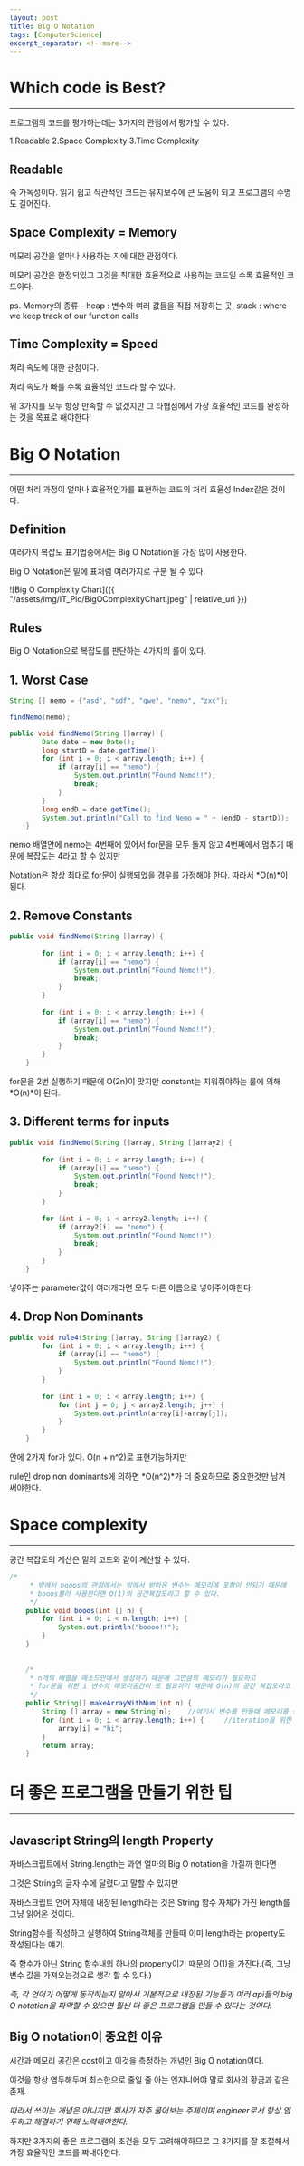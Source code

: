 ```yaml
---
layout: post
title: Big O Notation
tags: [ComputerScience]
excerpt_separator: <!--more-->
---
```


# Which code is Best?

*****

프로그램의 코드를 평가하는데는 3가지의 관점에서 평가할 수 있다.

1.Readable
2.Space Complexity
3.Time Complexity

<!--more-->

## Readable

즉 가독성이다. 읽기 쉽고 직관적인 코드는 유지보수에 큰 도움이 되고 프로그램의 수명도 길어진다.

## Space Complexity = Memory

메모리 공간을 얼마나 사용하는 지에 대한 관점이다.

메모리 공간은 한정되있고 그것을 최대한 효율적으로 사용하는 코드일 수록 효율적인 코드이다.

ps. Memory의 종류 - heap : 변수와 여러 값들을 직접 저장하는 곳, stack :  where we keep track of our function calls

## Time Complexity = Speed

처리 속도에 대한 관점이다.

처리 속도가 빠를 수록 효율적인 코드라 할 수 있다.

위 3가지를 모두 항상 만족할 수 없겠지만 그 타협점에서 가장 효율적인 코드를 완성하는 것을 목표로 해야한다!

  
  
   

# Big O Notation

*****

어떤 처리 과정이 얼마나 효율적인가를 표현하는 코드의 처리 효율성 Index같은 것이다.

## 	Definition

여러가지 복잡도 표기법중에서는 Big O Notation을 가장 많이 사용한다.

Big O Notation은 밑에 표처럼 여러가지로 구분 될 수 있다.

![Big O Complexity Chart]({{ "/assets/img/IT_Pic/BigOComplexityChart.jpeg" | relative_url }})

## 	Rules

Big O Notation으로 복잡도를 판단하는 4가지의 룰이 있다.

## 1. Worst Case

```java
String [] nemo = {"asd", "sdf", "qwe", "nemo", "zxc"};

findNemo(nemo);

public void findNemo(String []array) {
		Date date = new Date();
		long startD = date.getTime();
		for (int i = 0; i < array.length; i++) {
			if (array[i] == "nemo") {
				System.out.println("Found Nemo!!");
				break;
			}
		}
		long endD = date.getTime();
		System.out.println("Call to find Nemo = " + (endD - startD));
	}
```

nemo 배열안에 nemo는 4번째에 있어서 for문을 모두 돌지 않고 4번째에서 멈추기 때문에 복잡도는 4라고 할 수 있지만

Notation은 항상 최대로 for문이 실행되었을 경우를 가정해야 한다. 따라서 *O(n)*이 된다.

## 2. Remove Constants

```java
public void findNemo(String []array) {
		
		for (int i = 0; i < array.length; i++) {
			if (array[i] == "nemo") {
				System.out.println("Found Nemo!!");
				break;
			}
		}
		
		for (int i = 0; i < array.length; i++) {
			if (array[i] == "nemo") {
				System.out.println("Found Nemo!!");
				break;
			}
		}
	}
```

for문을 2번 실행하기 때문에 O(2n)이 맞지만 constant는 지워줘야하는 룰에 의해 *O(n)*이 된다.

## 3. Different terms for inputs

```java
public void findNemo(String []array, String []array2) {
		
		for (int i = 0; i < array.length; i++) {
			if (array[i] == "nemo") {
				System.out.println("Found Nemo!!");
				break;
			}
		}
		
		for (int i = 0; i < array2.length; i++) {
			if (array2[i] == "nemo") {
				System.out.println("Found Nemo!!");
				break;
			}
		}
	}
```

넣어주는 parameter값이 여러개라면 모두 다른 이름으로 넣어주어야한다.

## 4. Drop Non Dominants

```java
public void rule4(String []array, String []array2) {
		for (int i = 0; i < array.length; i++) {
			if (array[i] == "nemo") {
				System.out.println("Found Nemo!!");
			}
		}
		
		for (int i = 0; i < array.length; i++) {
			for (int j = 0; j < array2.length; j++) {
				System.out.println(array[i]+array[j]);
			}
		}
	}
```
	
안에 2가지 for가 있다. O(n + n^2)로 표현가능하지만

rule인 drop non dominants에 의하면 *O(n^2)*가 더 중요하므로 중요한것만 남겨 써야한다.



# Space complexity

*****

공간 복잡도의 계산은 밑의 코드와 같이 계산할 수 있다.

```java
/*
	 * 밖에서 booos의 관점에서는 밖에서 받아온 변수는 메모리에 포함이 안되기 때문에
	 * booos불러 사용한다면 O(1)의 공간복잡도라고 할 수 있다.
	 */
	public void booos(int [] n) {
		for (int i = 0; i < n.length; i++) {
			System.out.println("boooo!!");
		}
	}
	
	
	/*
	 * n개의 배열을 메소드안에서 생성하기 때문에 그만큼의 메모리가 필요하고
	 * for문을 위한 i 변수의 매모리공간이 또 필요하기 때문에 O(n)의 공간 복잡도라고 할 수 있다.
	 */
	public String[] makeArrayWithNum(int n) {
		String [] array = new String[n];	//여기서 변수를 만들때 메모리를 소모
		for (int i = 0; i < array.length; i++) {	 //iteration을 위한 i 변수에 의한 메모리 소모
			array[i] = "hi";
		}
		return array;
	}
```

   

# 더 좋은 프로그램을 만들기 위한 팁

*****

## Javascript String의 length Property

자바스크립트에서 String.length는 과연 얼마의 Big O notation을 가질까 한다면

그것은 String의 글자 수에 달렸다고 말할 수 있지만

자바스크립트 언어 자체에 내장된 length라는 것은 String 함수 자체가 가진 length를 그냥 읽어온 것이다.

String함수를 작성하고 실행하여 String객체를 만들때 이미 length라는 property도 작성된다는 얘기.

즉 함수가 아닌 String 함수내의 하나의 property이기 때문의 O(1)을 가진다.(즉, 그냥 변수 값을 가져오는것으로 생각 할 수 있다.)

*즉, 각 언어가 어떻게 동작하는지 알아서 기본적으로 내장된 기능들과 여러 api들의 big O notation을 파악할 수 있으면 훨씬 더 좋은 프로그램을 만들 수 있다는 것이다.*

## Big O notation이 중요한 이유

시간과 메모리 공간은 cost이고 이것을 측정하는 개념인 Big O notation이다.

이것을 항상 염두해두며 최소한으로 줄일 줄 아는 엔지니어야 말로 회사의 황금과 같은 존재.

*따라서 쓰이는 개념은 아니지만 회사가 자주 물어보는 주제이며 engineer로서 항상 염두하고 해결하기 위해 노력해야한다.*

하지만 3가지의 좋은 프로그램의 조건을 모두 고려해야하므로 그 3가지를 잘 조절해서 가장 효율적인 코드를 짜내야한다.